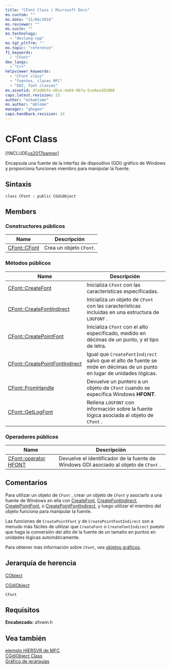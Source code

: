 ```yaml
---
title: "CFont Class | Microsoft Docs"
ms.custom: ""
ms.date: "11/04/2016"
ms.reviewer: ""
ms.suite: ""
ms.technology: 
  - "devlang-cpp"
ms.tgt_pltfrm: ""
ms.topic: "reference"
f1_keywords: 
  - "CFont"
dev_langs: 
  - "C++"
helpviewer_keywords: 
  - "CFont class"
  - "fuentes, clases MFC"
  - "GDI, font classes"
ms.assetid: 3fad6bfe-d6ce-4ab9-967a-5ce0aa102800
caps.latest.revision: 23
author: "mikeblome"
ms.author: "mblome"
manager: "ghogen"
caps.handback.revision: 24
---
```

# CFont Class
[!INCLUDE[vs2017banner](../../assembler/inline/includes/vs2017banner.md)]

Encapsula una fuente de la interfaz de dispositivo \(GDI\) gráfico de Windows y proporciona funciones miembro para manipular la fuente.  
  
## Sintaxis  
  
```  
class CFont : public CGdiObject  
```  
  
## Members  
  
### Constructores públicos  
  
|Name|Descripción|  
|----------|-----------------|  
|[CFont::CFont](../Topic/CFont::CFont.md)|Crea un objeto `CFont`.|  
  
### Métodos públicos  
  
|Name|Descripción|  
|----------|-----------------|  
|[CFont::CreateFont](../Topic/CFont::CreateFont.md)|Inicializa `CFont` con las características especificadas.|  
|[CFont::CreateFontIndirect](../Topic/CFont::CreateFontIndirect.md)|Inicializa un objeto de `CFont` con las características incluidas en una estructura de `LOGFONT` .|  
|[CFont::CreatePointFont](../Topic/CFont::CreatePointFont.md)|Inicializa `CFont` con el alto especificado, medido en décimas de un punto, y el tipo de letra.|  
|[CFont::CreatePointFontIndirect](../Topic/CFont::CreatePointFontIndirect.md)|Igual que `CreateFontIndirect` salvo que el alto de fuente se mide en décimas de un punto en lugar de unidades lógicas.|  
|[CFont::FromHandle](../Topic/CFont::FromHandle.md)|Devuelve un puntero a un objeto de `CFont` cuando se especifica Windows **HFONT**.|  
|[CFont::GetLogFont](../Topic/CFont::GetLogFont.md)|Rellena `LOGFONT` con información sobre la fuente lógica asociada al objeto de `CFont` .|  
  
### Operadores públicos  
  
|Name|Descripción|  
|----------|-----------------|  
|[CFont::operator HFONT](../Topic/CFont::operator%20HFONT.md)|Devuelve el identificador de la fuente de Windows GDI asociado al objeto de `CFont` .|  
  
## Comentarios  
 Para utilizar un objeto de `CFont` , crear un objeto de `CFont` y asociarlo a una fuente de Windows en ella con [CreateFont](../Topic/CFont::CreateFont.md), [CreateFontIndirect](../Topic/CFont::CreateFontIndirect.md), [CreatePointFont](../Topic/CFont::CreatePointFont.md), o [CreatePointFontIndirect](../Topic/CFont::CreatePointFontIndirect.md), y luego utilizar el miembro del objeto funciona para manipular la fuente.  
  
 Las funciones de `CreatePointFont` y de `CreatePointFontIndirect` son a menudo más fáciles de utilizar que `CreateFont` o `CreateFontIndirect` puesto que haga la conversión del alto de la fuente de un tamaño en puntos en unidades lógicas automáticamente.  
  
 Para obtener más información sobre `CFont`, vea [objetos gráficos](../../mfc/graphic-objects.md).  
  
## Jerarquía de herencia  
 [CObject](../../mfc/reference/cobject-class.md)  
  
 [CGdiObject](../../mfc/reference/cgdiobject-class.md)  
  
 `CFont`  
  
## Requisitos  
 **Encabezado:** afxwin.h  
  
## Vea también  
 [ejemplo HIERSVR de MFC](../../top/visual-cpp-samples.md)   
 [CGdiObject Class](../../mfc/reference/cgdiobject-class.md)   
 [Gráfico de jerarquías](../../mfc/hierarchy-chart.md)